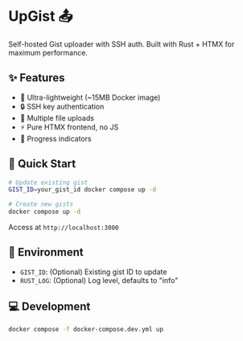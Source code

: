 # UpGist 📤

Self-hosted Gist uploader with SSH auth. Built with Rust + HTMX for maximum performance.

## ✨ Features

- 🚀 Ultra-lightweight (~15MB Docker image)
- 🔒 SSH key authentication
- 📁 Multiple file uploads
- ⚡️ Pure HTMX frontend, no JS
- 🔄 Progress indicators

## 🏃 Quick Start

```bash
# Update existing gist
GIST_ID=your_gist_id docker compose up -d

# Create new gists
docker compose up -d
```

Access at `http://localhost:3000`

## 🔧 Environment

- `GIST_ID`: (Optional) Existing gist ID to update
- `RUST_LOG`: (Optional) Log level, defaults to "info"

## 💻 Development

```bash
docker compose -f docker-compose.dev.yml up
```
